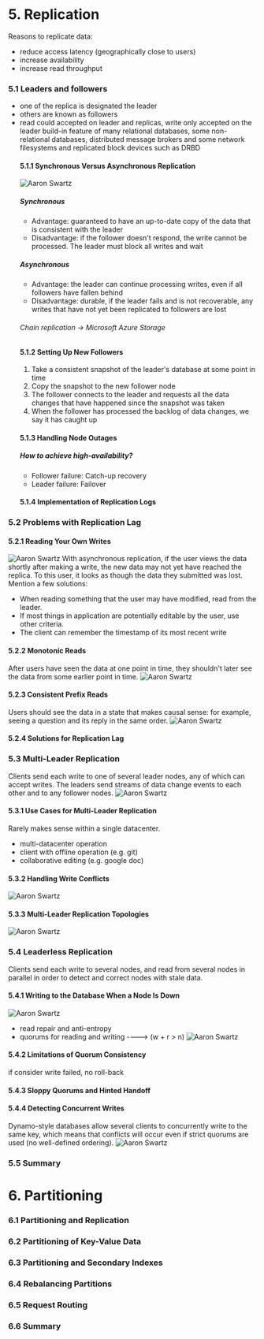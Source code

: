# 5. Replication
 Reasons to replicate data:
* reduce access latency (geographically close to users)
* increase availability
* increase read throughput
### 5.1 Leaders and followers
* one of the replica is designated the leader
* others are known as followers
* read could accepted on leader and replicas, write only accepted on the leader
build-in feature of many relational databases, some non-relational databases, 
distributed message brokers and some network filesystems and replicated block devices such as DRBD
    #### 5.1.1 Synchronous Versus Asynchronous Replication
    ![Aaron Swartz](https://raw.githubusercontent.com/EvaGuan619/NoteBook/master/DesigningDataIntensiveApplication/pic/sync%26Async.jpg?token=APCY6E4JXVGGPR5WR24W3CC6VXFV2)
    ##### Synchronous
    * Advantage: guaranteed to have an up-to-date copy of the data that is consistent with the leader
    * Disadvantage: if the follower doesn't respond, the write cannot be processed. The leader must block all writes and wait
    ##### Asynchronous
    * Advantage: the leader can continue processing writes, even if all followers have fallen behind
    * Disadvantage: durable, if the leader fails and is not recoverable, any writes that have not yet been replicated to followers are lost
    ###### Chain replication -> Microsoft Azure Storage
    #### 5.1.2 Setting Up New Followers
    1. Take a consistent snapshot of the leader's database at some point in time
    2. Copy the snapshot to the new follower node
    3. The follower connects to the leader and requests all the data changes that have happened since the snapshot was taken
    4. When the follower has processed the backlog of data changes, we say it has caught up
    #### 5.1.3 Handling Node Outages
    ##### How to achieve high-availability?
    * Follower failure: Catch-up recovery
    * Leader failure: Failover
    #### 5.1.4 Implementation of Replication Logs
### 5.2 Problems with Replication Lag
#### 5.2.1 Reading Your Own Writes
![Aaron Swartz](https://raw.githubusercontent.com/EvaGuan619/NoteBook/master/DesigningDataIntensiveApplication/pic/readingYourOwnWrites.jpg?token=APCY6EZYUL3QDNWWXCCQHD26VXFRI)
With asynchronous replication, if the user views the data shortly after making a write, 
the new data may not yet have reached the replica. To this user, it looks as though the data they submitted was lost.
Mention a few solutions:
* When reading something that the user may have modified, read from the leader.
* If most things in application are potentially editable by the user, use other criteria.
* The client can remember the timestamp of its most recent write
#### 5.2.2 Monotonic Reads
After users have seen the data at one point in time, they shouldn't later see the data from some earlier point in time.
![Aaron Swartz](https://raw.githubusercontent.com/EvaGuan619/NoteBook/master/DesigningDataIntensiveApplication/pic/monotonicReads.jpg?token=APCY6E2NMJYUOPFIAHFLZH26VXFD2)
#### 5.2.3 Consistent Prefix Reads
Users should see the data in a state that makes causal sense: for example, seeing a question and its reply in the same order.
![Aaron Swartz](https://raw.githubusercontent.com/EvaGuan619/NoteBook/master/DesigningDataIntensiveApplication/pic/consistentPrefixReads.jpg?token=APCY6EY4HWP7UXUNUX5XBLS6VXDSI)
#### 5.2.4 Solutions for Replication Lag
### 5.3 Multi-Leader Replication
Clients send each write to one of several leader nodes, any of which can accept writes.
The leaders send streams of data change events to each other and to any follower nodes.
![Aaron Swartz](https://raw.githubusercontent.com/EvaGuan619/NoteBook/master/DesigningDataIntensiveApplication/pic/multi-leader.jpg?token=APCY6E2YQ7L7EVGSZPL4CES6VXFFG)
#### 5.3.1 Use Cases for Multi-Leader Replication
Rarely makes sense within a single datacenter.
* multi-datacenter operation
* client with offline operation (e.g. git)
* collaborative editing (e.g. google doc)
#### 5.3.2 Handling Write Conflicts
![Aaron Swartz](https://raw.githubusercontent.com/EvaGuan619/NoteBook/master/DesigningDataIntensiveApplication/pic/multi-leaderConflict.jpg?token=APCY6EZH52APCNJCIAUBFOS6VXFJ4)
#### 5.3.3 Multi-Leader Replication Topologies
![Aaron Swartz](https://raw.githubusercontent.com/EvaGuan619/NoteBook/master/DesigningDataIntensiveApplication/pic/multi-leaderConflict-01.jpg?token=APCY6E2LG7JZJSGSD53R5LS6VXGGS)
### 5.4 Leaderless Replication
Clients send each write to several nodes, and read from several nodes in parallel in order to detect and correct nodes with stale data.
#### 5.4.1 Writing to the Database When a Node Is Down
![Aaron Swartz](https://raw.githubusercontent.com/EvaGuan619/NoteBook/master/DesigningDataIntensiveApplication/pic/leaderless.jpg?token=APCY6E3KWOU4IVS5ZYWOLE26VXDZG)
* read repair and anti-entropy
* quorums for reading and writing ----> (w + r > n)
![Aaron Swartz](https://raw.githubusercontent.com/EvaGuan619/NoteBook/master/DesigningDataIntensiveApplication/pic/quorums.jpg?token=APCY6E6NRMA7CT5YC6ZSL6S6VXFP4)
#### 5.4.2 Limitations of Quorum Consistency
if consider write failed, no roll-back
#### 5.4.3 Sloppy Quorums and Hinted Handoff
#### 5.4.4 Detecting Concurrent Writes
Dynamo-style databases allow several clients to concurrently write to the same key, which means that conflicts will occur even if strict quorums are used (no well-defined ordering).
![Aaron Swartz](https://raw.githubusercontent.com/EvaGuan619/NoteBook/master/DesigningDataIntensiveApplication/pic/leaderlessConflict.jpg?token=APCY6E2RJIXVYPCLRABOJ3C6VXFAA)
### 5.5 Summary

# 6. Partitioning
### 6.1 Partitioning and Replication
### 6.2 Partitioning of Key-Value Data
### 6.3 Partitioning and Secondary Indexes
### 6.4 Rebalancing Partitions
### 6.5 Request Routing
### 6.6 Summary